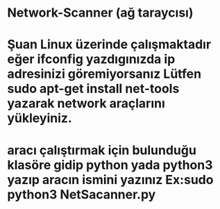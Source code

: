 # Network-Scanner (ağ taraycısı)
# Şuan Linux üzerinde çalışmaktadır eğer ifconfig yazdıgınızda ip adresinizi göremiyorsanız Lütfen sudo apt-get install net-tools yazarak network araçlarını yükleyiniz.
# aracı çalıştırmak için bulunduğu klasöre gidip python yada python3 yazıp aracın ismini yazınız Ex:sudo python3 NetSacanner.py
